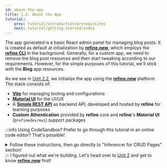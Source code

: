 ```yaml
---
id: about-the-app
title: 1.3. About the App
tutorial:
    prev: tutorial/introduction/prerequisites
    next: tutorial/getting-started/index
---
```


The app generated is a basic React admin panel for managing blog posts. It is created as default at initialization by [**refine.new**](https://refine.new), which employs the [**refine CLI**](https://refine.new) in the background. Generally, for a custom app, we need to remove the blog post resources and then start tweaking according to our requirements. However, for the simple purposes of this tutorial, we'll stick with the **Blog** app resources.

As we see in [Unit 2.2](/docs/tutorial/getting-started/create-project), we initialize the app using the [**refine.new**](https://refine.new) platform. The stack consists of:

- [**Vite**](https://vitejs.dev/guide/) for managing tooling and configurations
- [**Material UI**](https://mui.com/material-ui/getting-started/overview/) for the UI/UX
- A [**Simple REST API**](https://github.com/refinedev/refine/tree/master/packages/simple-rest) as backend API, developed and hosted by **refine** for learning purposes
- **Custom Athentication** provided by **refine** core and **refine**'s **Material UI** (`@refinedev/mui`) support packages

:::info Using CodeSandbox?
Prefer to go through this tutorial in an online code editor? That's possible!

<details>

<summary>Follow these instructions, then go directly to "Inferencer for CRUD Pages" section!</summary>

**Set up StackBlitz**

1. Click [here](https://codesandbox.io/embed/github/refinedev/refine/tree/master/examples/template-mui?file=src%2FApp.tsx) to open the Material UI template.

2. Click “Sign in” on the top right to log in using your GitHub credentials.

3. In the upper left of the StackBlitz editor window, click the "fork" button to fork the template (save to your own account dashboard).

4. After the project loads, you will see a live preview of the “refine-mui-boilerplate” starter.


**Make Changes**

In the files panel, click on `src/App.tsx` to open it. Afterwards, go to this part of the tutorial to learn how to make changes to this file: [Inferencer for CRUD Pages](/docs/tutorial/getting-started/inferencer-for-crud-pages/)


**Create a GitHub Repository**

1. Press the "Connect Repository" button at the top of your list of files, enter a new name for your repository, and click "Create repo & push".

2. When you have changes to be commit to GitHub, a “Commit” button will appear at the top left of your workspace. Clicking on this will allow you to enter a commit message, and update your repository.


**What's next?**

Now you can navigate to [Inferencer for CRUD Pages](/docs/tutorial/getting-started/inferencer-for-crud-pages) to start building with **refine**!

</details>
:::

<Checklist>

<ChecklistItem id="getting-started">
I figured out what we're building. Let's head over to <a href="/docs/tutorial/getting-started/index">Unit 2</a> and get to know <strong><a href="https://refine.new">refine.new</a></strong> first!
</ChecklistItem>

</Checklist>
